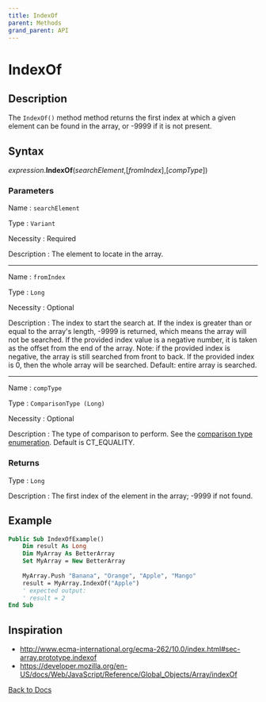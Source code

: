 ```yaml
---
title: IndexOf
parent: Methods
grand_parent: API
---
```


# IndexOf

## Description
The `IndexOf()` method method returns the first index at which a given element can be found in the array, or -9999 if it is not present. 

## Syntax

*expression*.**IndexOf**(*searchElement*,[*fromIndex*],[*compType*]) 

### Parameters

Name 
: `searchElement`

Type
: `Variant`

Necessity
: Required

Description
: The element to locate in the array.

---

Name 
: `fromIndex`

Type
: `Long`

Necessity
: Optional

Description
: The index to start the search at. If the index is greater than or equal to the array's length, -9999 is returned, which means the array will not be searched. If the provided index value is a negative number, it is taken as the offset from the end of the array. Note: if the provided index is negative, the array is still searched from front to back. If the provided index is 0, then the whole array will be searched. Default: entire array is searched.

---

Name 
: `compType`

Type
: `ComparisonType (Long)`

Necessity
: Optional

Description
: The type of comparison to perform. See the [comparison type enumeration](https://senipah.github.io/VBA-Better-Array/api/enumerations/ComparisonType_Enumeration.html). Default is CT_EQUALITY.

### Returns

Type
: `Long`

Description
: The first index of the element in the array; -9999 if not found.

## Example

```vb
Public Sub IndexOfExample()
    Dim result As Long
    Dim MyArray As BetterArray
    Set MyArray = New BetterArray
    
    MyArray.Push "Banana", "Orange", "Apple", "Mango"
    result = MyArray.IndexOf("Apple")
    ' expected output:
    ' result = 2
End Sub
```

## Inspiration
* <http://www.ecma-international.org/ecma-262/10.0/index.html#sec-array.prototype.indexof>
* <https://developer.mozilla.org/en-US/docs/Web/JavaScript/Reference/Global_Objects/Array/indexOf>

[Back to Docs](https://senipah.github.io/VBA-Better-Array/)